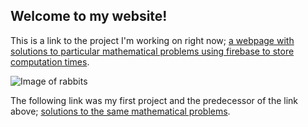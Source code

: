 ## Welcome to my website!

This is a link to the project I'm working on right now; [a webpage with solutions to particular mathematical problems using firebase to store computation times](https://pablonivo.github.io/firebase/).

![Image of rabbits](https://pablonivo.github.io/images/gray_rabbits.jpg)

The following link was my first project and the predecessor of the link above; [solutions to the same mathematical problems](https://pablonivo.github.io/project-zero/).
